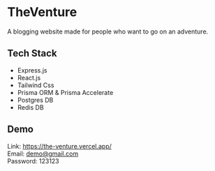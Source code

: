 # TheVenture
A blogging website made for people who want to go on an adventure.  

## Tech Stack
- Express.js
- React.js
- Tailwind Css
- Prisma ORM & Prisma Accelerate 
- Postgres DB
- Redis DB

## Demo 
Link: https://the-venture.vercel.app/  
Email: demo@gmail.com  
Password: 123123

